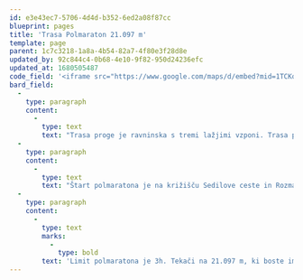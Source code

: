 ```yaml
---
id: e3e43ec7-5706-4d4d-b352-6ed2a08f87cc
blueprint: pages
title: 'Trasa Polmaraton 21.097 m'
template: page
parent: 1c7c3218-1a8a-4b54-82a7-4f80e3f28d8e
updated_by: 92c844c4-0b68-4e10-9f82-950d24236efc
updated_at: 1680505487
code_field: '<iframe src="https://www.google.com/maps/d/embed?mid=1TCKoG7t6ycl7pm_KX8ARbskt7OYszR4&ehbc=2E312F" width="1000" height="500"></iframe>'
bard_field:
  -
    type: paragraph
    content:
      -
        type: text
        text: "Trasa proge je ravninska s tremi lažjimi vzponi. Trasa poteka po trdi asfaltni podlagi z dvema vmesnima utrjenim makadamskim odsekoma med 11,5km in 12,6km ter 15,6km in 16,7km. Prvi del trase je hiter, saj so ceste ravne in široke. Prvih 6,5km se teče skupaj s tekači na, ki tečejo\_na 6,5km ter 10km. Drugi del je malenkost bolj razgiban, a veliko lepši saj proga poteka bo reki Krki in prečka nekaj najlepših tekaških mest v Novomeški okolici.\_\_\_"
  -
    type: paragraph
    content:
      -
        type: text
        text: "Štart polmaratona je na križišču Sedilove ceste in Rozmanove ulice pred Zavarovalnico Sava. Štarta se v smeri proti Šmihelskem mostu. Po cca 200m se zavije desno na Ljubljansko cesto, do Bršljina, kjer se na križišču pri trgovskem centru Hedera zavije na Kočevarjevo ulico, mimo Merkurjevega centra, nadaljuje do križišča pri osnovni šoli Bršljin, kjer se zavije levo mimo policije nazaj na Ljubljansko cesto. Po Ljubljanski cesti proga nadaljuje do krožišča Situla, kjer zavije desno na Andrijaničevo cesto do krožišča pri tabletki in naprej do križišča pri tovarni zdravil Krka, kjer proga zavije desno na Seidlovo cesto. Trasa teka poteka do štartno-ciljnega prostora na Seidlovi cesti, kjer je cilj rekreativnega teka (zavijejo desno v Kettejev drevoredj proti Športni dovrani). Polmaratonska proga poteka naprej skozi Šmihelski most in desno na Topliško cesto do Srebrnič in naprej do vasi Volavč v občini Straža. Tam trasa zavije desno na leseni most do vasi Loke, kjer trasa v vasi Loke zavije levo na makadamsko pot do Sel pri Straži. Na križišču v Selah pri Straži proga zavije desno in po cca 150m zopet desno na lokalno cesto Straža - Zalog. Po tej cesti proga nadaljuje skozi Zalog do Češče vasi, kjer pri BTC-ju zavije desno v Češčo vas. V vasi Češča vas zavije proga desno do makadamske poti, ki vodi do Grobelj, tam pa zopet po asfaltni cesti do Lastovč, oziroma Cegelnice, kjer zavije na Povhovo ulico in nadaljuje mimo tovarne Ursa do Straške ceste. Na Straški cesti proga zavije desno in po približno\_150 metrih zopet desno na cesto v Bršljin mimo okrepčevalnice Gedžo proti Ljubljanski cesti, kjer proga prečka železniški prehod.\_Tam proga nadaljuje po Ljubljanski cesti naravnost proti centru mesta. Na križišču s Seidlovo cesto zavije levo, in po cca 200m sledi cilj na Seidlovi cesti (isto mesto, kjer je Štart).\_"
  -
    type: paragraph
    content:
      -
        type: text
        marks:
          -
            type: bold
        text: 'Limit polmaratona je 3h. Tekači na 21.097 m, ki boste imeli na vmesnem času na 6,5 km slabši čas od 50 min bruto, boste preusmerjeni na progo 10 km teka.'
---
```

